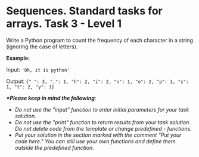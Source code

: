 # Sequences. Standard tasks for arrays. Task 3 - Level 1

Write a Python program to count the frequency of each character in a string (ignoring the case of letters).

__Example:__

Input: `'Oh, it is python'`

Output: `{" ": 3, ",": 1, "h": 2, "i": 2, "n": 1, "o": 2, "p": 1, "s": 1, "t": 2, "y": 1}`


___*Please keep in mind the following___:
 
- _Do not use the "input" function to enter initial parameters for your task solution._  
- _Do not use the "print" function to return results from your task solution. Do not delete code from the template or change predefined - functions._
- _Put your solution in the section marked with the comment "Put your code here." You can still use your own functions and define them outside the predefined function._
